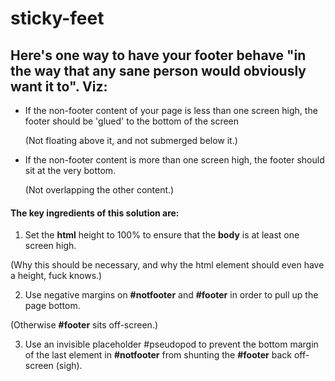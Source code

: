 # sticky-feet

## Here's one way to have your footer behave "in the way that any sane person would obviously want it to". Viz:

* If the non-footer content of your page is less than one screen high, the footer should be 'glued' to the bottom of the screen 

  (Not floating above it, and not submerged below it.)
  
* If the non-footer content is more than one screen high, the footer should sit at the very bottom.

  (Not overlapping the other content.)

#### The key ingredients of this solution are:

1. Set the **html** height to 100% to ensure that the **body** is at least one screen high.

  (Why this should be necessary, and why the html element should even have a height, fuck knows.)

2. Use negative margins on **#notfooter** and **#footer** in order to pull up the page bottom.

  (Otherwise **#footer** sits off-screen.)

3. Use an invisible placeholder #pseudopod to prevent the bottom margin of the last element in **#notfooter** from shunting the **#footer** back off-screen (sigh).
